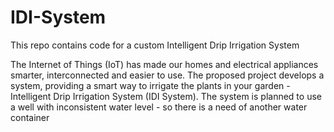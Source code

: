 # IDI-System
This repo contains code for a custom Intelligent Drip Irrigation System


The Internet of Things (IoT) has made our homes and electrical appliances smarter, interconnected and easier to use. The proposed project develops a system, providing a smart way to irrigate the plants in your garden - Intelligent Drip Irrigation System (IDI System). 
The system is planned to use a well with inconsistent water level - so there is a need of another water container
